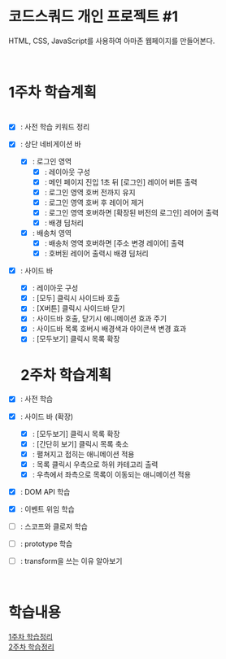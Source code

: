 # 코드스쿼드 개인 프로젝트 #1

HTML, CSS, JavaScript를 사용하여 아마존 웹페이지를 만들어본다.

</br>

# 1주차 학습계획

#

- [x] : 사전 학습 키워드 정리
- [x] : 상단 네비게이션 바
  - [x] : 로그인 영역
    - [x] : 레이아웃 구성
    - [x] : 메인 페이지 진입 1초 뒤 [로그인] 레이어 버튼 출력
    - [x] : 로그인 영역 호버 전까지 유지
    - [x] : 로그인 영역 호버 후 레이어 제거
    - [x] : 로그인 영역 호버하면 [확장된 버전의 로그인] 레어어 출력
    - [x] : 배경 딤처리
  - [x] : 배송처 영역
    - [x] : 배송처 영역 호버하면 [주소 변경 레이어] 출력
    - [x] : 호버된 레이어 출력시 배경 딤처리
- [x] : 사이드 바

  - [x] : 레이아웃 구성
  - [x] : [모두] 클릭시 사이드바 호출
  - [x] : [X버튼] 클릭시 사이드바 닫기
  - [x] : 사이드바 호출, 닫기시 에니메이션 효과 주기
  - [x] : 사이드바 목록 호버시 배경색과 아이콘색 변경 효과
  - [x] : [모두보기] 클릭시 목록 확장

  # 2주차 학습계획

- [x] : 사전 학습
- [x] : 사이드 바 (확장)
  - [x] : [모두보기] 클릭시 목록 확장
  - [x] : [간단히 보기] 클릭시 목록 축소
  - [x] : 펼쳐지고 접히는 애니메이션 적용
  - [x] : 목록 클릭시 우측으로 하위 카테고리 출력
  - [x] : 우측에서 좌측으로 목록이 이동되는 애니메이션 적용
- [x] : DOM API 학습
- [x] : 이벤트 위임 학습
- [ ] : 스코프와 클로저 학습
- [ ] : prototype 학습
- [ ] : transform을 쓰는 이유 알아보기

</br>

# 학습내용

[1주차 학습정리](https://stitch-dart-ccd.notion.site/FS-1-6662064ee3424e239fbdfc70219861fb)  
[2주차 학습정리](https://stitch-dart-ccd.notion.site/FE-2-e7bb31fa82e94bbf9c4978b1641c8834)
